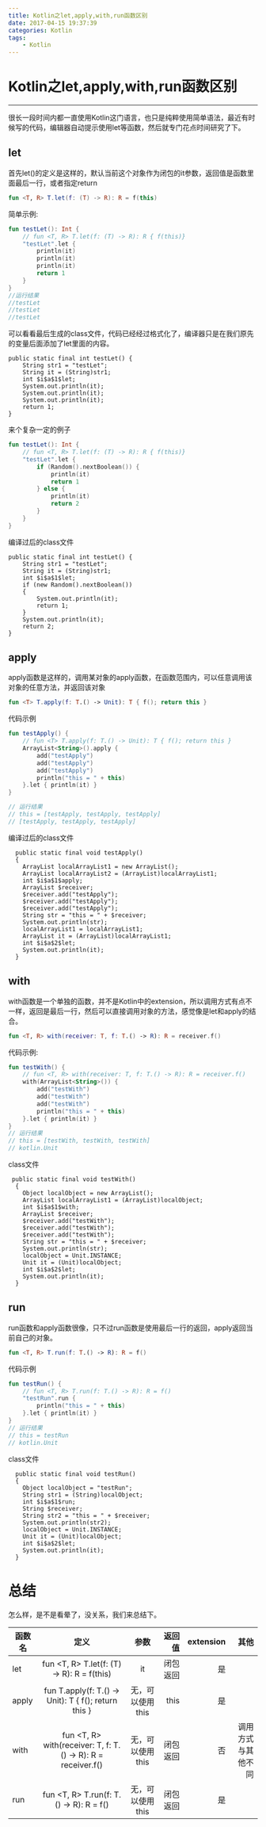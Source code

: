 ```yaml
---
title: Kotlin之let,apply,with,run函数区别
date: 2017-04-15 19:37:39
categories: Kotlin
tags:
    - Kotlin
---
```


# Kotlin之let,apply,with,run函数区别

---

很长一段时间内都一直使用Kotlin这门语言，也只是纯粹使用简单语法，最近有时候写的代码，编辑器自动提示使用let等函数，然后就专门花点时间研究了下。


## let

首先let()的定义是这样的，默认当前这个对象作为闭包的it参数，返回值是函数里面最后一行，或者指定return

```kotlin
fun <T, R> T.let(f: (T) -> R): R = f(this)
```

简单示例:

```kotlin
fun testLet(): Int {
    // fun <T, R> T.let(f: (T) -> R): R { f(this)}
    "testLet".let {
        println(it)
        println(it)
        println(it)
        return 1
    }
}
//运行结果
//testLet
//testLet
//testLet
```

可以看看最后生成的class文件，代码已经经过格式化了，编译器只是在我们原先的变量后面添加了let里面的内容。

```
public static final int testLet() {
    String str1 = "testLet";
    String it = (String)str1;
    int $i$a$1$let;
    System.out.println(it);
    System.out.println(it);
    System.out.println(it);
    return 1;
}
```

来个复杂一定的例子

```kotlin
fun testLet(): Int {
    // fun <T, R> T.let(f: (T) -> R): R { f(this)}
    "testLet".let {
        if (Random().nextBoolean()) {
            println(it)
            return 1
        } else {
            println(it)
            return 2
        }
    }
}
```

编译过后的class文件

```
public static final int testLet() {
    String str1 = "testLet";
    String it = (String)str1;
    int $i$a$1$let;
    if (new Random().nextBoolean())
    {
        System.out.println(it);
        return 1;
    }
    System.out.println(it);
    return 2;
}
```


## apply

apply函数是这样的，调用某对象的apply函数，在函数范围内，可以任意调用该对象的任意方法，并返回该对象

```kotlin
fun <T> T.apply(f: T.() -> Unit): T { f(); return this }
```

代码示例

```kotlin
fun testApply() {
    // fun <T> T.apply(f: T.() -> Unit): T { f(); return this }
    ArrayList<String>().apply {
        add("testApply")
        add("testApply")
        add("testApply")
        println("this = " + this)
    }.let { println(it) }
}

// 运行结果
// this = [testApply, testApply, testApply]
// [testApply, testApply, testApply]
```

编译过后的class文件

```
  public static final void testApply()
  {
    ArrayList localArrayList1 = new ArrayList();
    ArrayList localArrayList2 = (ArrayList)localArrayList1;
    int $i$a$1$apply;
    ArrayList $receiver;
    $receiver.add("testApply");
    $receiver.add("testApply");
    $receiver.add("testApply");
    String str = "this = " + $receiver;
    System.out.println(str);
    localArrayList1 = localArrayList1;
    ArrayList it = (ArrayList)localArrayList1;
    int $i$a$2$let;
    System.out.println(it);
  }
```

## with

with函数是一个单独的函数，并不是Kotlin中的extension，所以调用方式有点不一样，返回是最后一行，然后可以直接调用对象的方法，感觉像是let和apply的结合。

```kotlin
fun <T, R> with(receiver: T, f: T.() -> R): R = receiver.f()
```

代码示例:

```kotlin
fun testWith() {
    // fun <T, R> with(receiver: T, f: T.() -> R): R = receiver.f()
    with(ArrayList<String>()) {
        add("testWith")
        add("testWith")
        add("testWith")
        println("this = " + this)
    }.let { println(it) }
}
// 运行结果
// this = [testWith, testWith, testWith]
// kotlin.Unit
```
class文件

```
 public static final void testWith()
  {
    Object localObject = new ArrayList();
    ArrayList localArrayList1 = (ArrayList)localObject;
    int $i$a$1$with;
    ArrayList $receiver;
    $receiver.add("testWith");
    $receiver.add("testWith");
    $receiver.add("testWith");
    String str = "this = " + $receiver;
    System.out.println(str);
    localObject = Unit.INSTANCE;
    Unit it = (Unit)localObject;
    int $i$a$2$let;
    System.out.println(it);
  }

```

## run

run函数和apply函数很像，只不过run函数是使用最后一行的返回，apply返回当前自己的对象。

```kotlin
fun <T, R> T.run(f: T.() -> R): R = f()
```

代码示例

```kotlin
fun testRun() {
    // fun <T, R> T.run(f: T.() -> R): R = f()
    "testRun".run {
        println("this = " + this)
    }.let { println(it) }
}
// 运行结果
// this = testRun
// kotlin.Unit
```

class文件

```
  public static final void testRun()
  {
    Object localObject = "testRun";
    String str1 = (String)localObject;
    int $i$a$1$run;
    String $receiver;
    String str2 = "this = " + $receiver;
    System.out.println(str2);
    localObject = Unit.INSTANCE;
    Unit it = (Unit)localObject;
    int $i$a$2$let;
    System.out.println(it);
  }
```

# 总结

怎么样，是不是看晕了，没关系，我们来总结下。


|函数名     | 定义                                                        | 参数           | 返回值  | extension | 其他 |
|----------|:----------------------------------------------------------:|:-------------:| -----:| -----:|-----:|
| let      |fun <T, R> T.let(f: (T) -> R): R = f(this)                  | it            | 闭包返回 | 是   |     |
| apply    |fun <T> T.apply(f: T.() -> Unit): T { f(); return this }    | 无，可以使用this | this   | 是  |  |
| with     |fun <T, R> with(receiver: T, f: T.() -> R): R = receiver.f()| 无，可以使用this | 闭包返回 | 否  | 调用方式与其他不同 |
| run      |fun <T, R> T.run(f: T.() -> R): R = f()                     | 无，可以使用this | 闭包返回 | 是  |  |